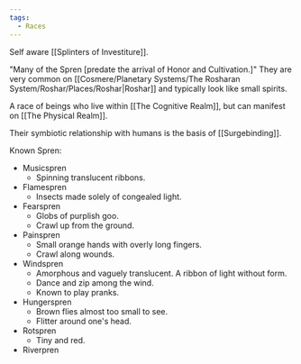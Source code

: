 ```yaml
---
tags:
  - Races
---
```

Self aware [[Splinters of Investiture]].

"Many of the Spren \[predate the arrival of Honor and Cultivation.\]" They are very common on [[Cosmere/Planetary Systems/The Rosharan System/Roshar/Places/Roshar|Roshar]] and typically look like small spirits.

A race of beings who live within [[The Cognitive Realm]], but can manifest on [[The Physical Realm]].

Their symbiotic relationship with humans is the basis of [[Surgebinding]].

Known Spren:
- Musicspren
	- Spinning translucent ribbons.
- Flamespren
	- Insects made solely of congealed light.
- Fearspren
	- Globs of purplish goo.
	- Crawl up from the ground.
- Painspren
	- Small orange hands with overly long fingers.
	- Crawl along wounds.
- Windspren
	- Amorphous and vaguely translucent. A ribbon of light without form.
	- Dance and zip among the wind. 
	- Known to play pranks.
- Hungerspren
	- Brown flies almost too small to see.
	- Flitter around one's head.
- Rotspren
	- Tiny and red.
- Riverpren